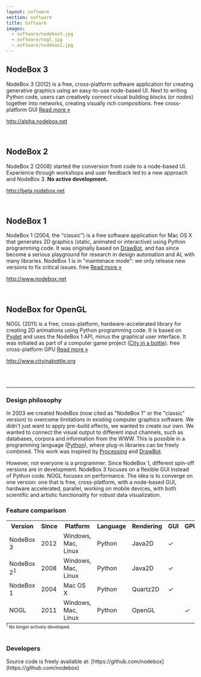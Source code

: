 ```yaml
---
layout: software
section: software
title: Software
images:
  - software/nodebox3.jpg
  - software/nogl.jpg
  - software/nodebox1.jpg
---
```


NodeBox 3
---------
NodeBox 3 (2012) is a free, cross-platform software application for creating generative graphics using an easy-to-use node-based UI. Next to writing Python code, users can creatively connect visual building blocks (or <em>nodes</em>) together into networks, creating visually rich compositions. 
<span class="tag-feature">free</span> <span class="tag-feature">cross-platform</span> <span class="tag-feature">GUI</span>
[Read more &raquo;][nodebox3]
<p><a class="homepage" href="http://alpha.nodebox.net/">http://alpha.nodebox.net</a></p><br>

NodeBox 2
---------
NodeBox 2 (2008) started the conversion from code to a node-based UI. Experience through workshops and user feedback led to a new approach and NodeBox 3. **No active development.** 
<p><a class="homepage" href="http://beta.nodebox.net">http://beta.nodebox.net</a></p><br>

NodeBox 1
---------
NodeBox 1 (2004, the "classic") is a free software application for Mac OS X that generates 2D graphics (static, animated or interactive) using Python programming code. It was originally based on <a href="http://www.drawbot.com" class="tag-software">DrawBot</a>, and has since become a serious playground for research in design automation and AI, with many libraries. NodeBox 1 is in "maintenace mode": we only release new versions to fix critical issues. 
<span class="tag-feature">free</span>
[Read more &raquo;][nodebox1]
<p><a class="homepage" href="http://www.nodebox.net">http://www.nodebox.net</a></p><br>

NodeBox for OpenGL
------------------
NOGL (2011) is a free, cross-platform, hardware-accelerated library for creating 2D animations using Python programming code. It is based on <a href="http://www.pyglet.org" class="tag-software">Pyglet</a> and uses the NodeBox 1 API, minus the graphical user interface. It was initiated as part of a computer game project (<a href="../projects/city-in-a-bottle.html" class="tag-project">City in a bottle</a>). 
<span class="tag-feature">free</span> <span class="tag-feature">cross-platform</span> <span class="tag-feature">GPU</span>
[Read more &raquo;][nogl]
<p><a class="homepage" href="http://www.cityinabottle.org">http://www.cityinabottle.org</a></p><br>

<br>
<hr>

<h3>Design philosophy</h3>
In 2003 we created NodeBox (now cited as "NodeBox 1" or the "classic" version) to overcome limitations in existing computer graphics software. We didn't just want to apply pre-build effects, we wanted to create our own. We wanted to connect the visual output to different input channels, such as databases, corpora and information from the WWW. This is possible in a programming language (<a href="http://www.python.org" class="tag-software">Python</a>), where plug-in libraries can be freely combined. This work was inspired by <a href="http://www.processing.org" class="tag-software">Processing</a> and <a href="http://www.drawbot.com" class="tag-software">DrawBot</a>. 

However, not everyone is a programmer. Since NodeBox 1, different spin-off versions are in development. NodeBox 3 focuses on a flexible GUI instead of Python code. NOGL focuses on performance. The idea is to converge on one version: one that is free, cross-platform, with a node-based GUI, hardware accelerated, parallel, working on mobile devices, with both scientific and artistic functionality for robust data visualization.

<h3>Feature comparison</h3>
<table style="margin-bottom:0;">
	<tr>
		<th>Version</th>
		<th>Since</th>
		<th>Platform</th>
		<th>Language</th>
		<th>Rendering</th>
		<th>GUI</th>
		<th>GPU</th>
		<th>PDF</th>
		<th>PNG</th>
		<th>MOV</th>
		<th>EXE</th>
	</tr>
	<tr>
		<td>NodeBox 3</td><td>2012</td><td>Windows, Mac, Linux</td><td>Python</td><td>Java2D</td>
		<td>✓</td>
		<td></td>
		<td>✓</td>
		<td>✓</td>
		<td>✓</td>
		<td></td>
	</tr>
	<tr>
		<td>NodeBox 2<sup>1</sup></td><td>2008</td><td>Windows, Mac, Linux</td><td>Python</td><td>Java2D</td>
		<td>✓</td>
		<td></td>
		<td>✓</td>
		<td>✓</td>
		<td>✓</td>
		<td></td>
	</tr>
	<tr>
		<td>NodeBox 1</td><td>2004</td><td>Mac OS X</td><td>Python</td><td>Quartz2D</td>
		<td>✓</td>
		<td></td>
		<td>✓</td>
		<td>✓</td>
		<td>✓</td>
		<td></td>
	</tr>
	<tr>
		<td>NOGL</td><td>2011</td><td>Windows, Mac, Linux</td><td>Python</td><td>OpenGL</td>
		<td></td>
		<td>✓</td>
		<td></td>
		<td>✓</td>
		<td></td>
		<td>✓</td>
	</tr>
</table>
<small><sup>1</sup> No longer actively developed.</small><br><br>

<h3>Developers</h3>
Source code is freely available at: [https://github.com/nodebox](https://github.com/nodebox)

[nodebox1]: /software/nodebox-1.html
[nodebox3]: /software/nodebox-3.html
[nogl]: /software/nodebox-opengl.html
